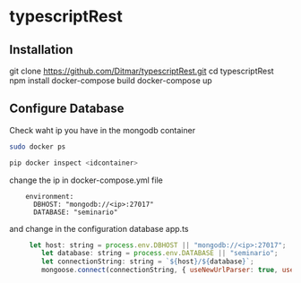 # typescriptRest
## Installation
git clone https://github.com/Ditmar/typescriptRest.git
cd typescriptRest
npm install
docker-compose build
docker-compose up
## Configure Database
Check waht ip you have in the mongodb container
```bash
sudo docker ps
```
```bash
pip docker inspect <idcontainer>
```
change the ip in docker-compose.yml file 
```Docker
    environment:
      DBHOST: "mongodb://<ip>:27017"
      DATABASE: "seminario"
```
and change in the configuration database app.ts
```javascript
     let host: string = process.env.DBHOST || "mongodb://<ip>:27017";
        let database: string = process.env.DATABASE || "seminario";
        let connectionString: string = `${host}/${database}`;
        mongoose.connect(connectionString, { useNewUrlParser: true, useUnifiedTopology: true });
```